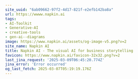 ```yaml
---
site_uuid: "6ab09662-97f2-4d17-821f-e2efb142ba8a"
url: https://wwww.napkin.ai
tags:
- AI-Toolkit
- Generative-AI
- creative-tools
- gen-ai--diagrams
image: https://www.napkin.ai/assets/og-image-v5.png?v=2
site_name: Napkin AI
title: Napkin AI - The visual AI for business storytelling
favicon: https://www.napkin.ai/favicon-32x32.png?v=2
last_jina_request: '2025-03-09T06:45:20.774Z'
jina_error: 'Error occurred'
og_last_fetch: 2025-03-07T05:19:19.176Z
---
```


